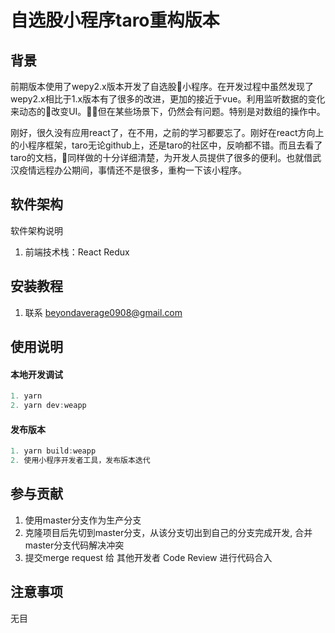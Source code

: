 # 自选股小程序taro重构版本

## 背景

前期版本使用了wepy2.x版本开发了自选股小程序。在开发过程中虽然发现了wepy2.x相比于1.x版本有了很多的改进，更加的接近于vue。利用监听数据的变化来动态的改变UI。但在某些场景下，仍然会有问题。特别是对数组的操作中。

刚好，很久没有应用react了，在不用，之前的学习都要忘了。刚好在react方向上的小程序框架，taro无论github上，还是taro的社区中，反响都不错。而且去看了taro的文档，同样做的十分详细清楚，为开发人员提供了很多的便利。也就借武汉疫情远程办公期间，事情还不是很多，重构一下该小程序。

## 软件架构
软件架构说明
1. 前端技术栈：React Redux

## 安装教程

1. 联系 beyondaverage0908@gmail.com 

## 使用说明

#### 本地开发调试
```js
1. yarn
2. yarn dev:weapp
```
#### 发布版本
```js
1. yarn build:weapp
2. 使用小程序开发者工具，发布版本迭代
```
## 参与贡献
1. 使用master分支作为生产分支
2. 克隆项目后先切到master分支，从该分支切出到自己的分支完成开发, 合并master分支代码解决冲突
3. 提交merge request 给 其他开发者 Code Review 进行代码合入

## 注意事项

无目
